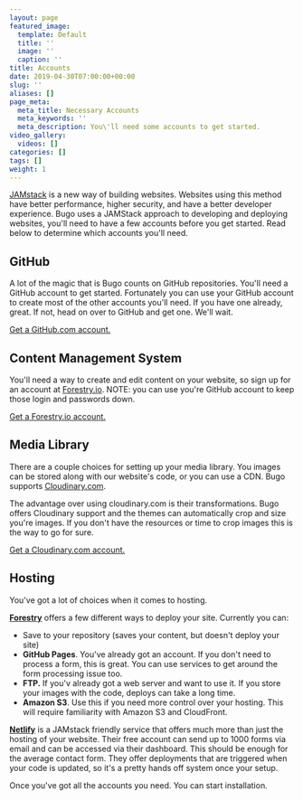 ```yaml
---
layout: page
featured_image:
  template: Default
  title: ''
  image: ''
  caption: ''
title: Accounts
date: 2019-04-30T07:00:00+00:00
slug: ''
aliases: []
page_meta:
  meta_title: Necessary Accounts
  meta_keywords: ''
  meta_description: You\'ll need some accounts to get started.
video_gallery:
  videos: []
categories: []
tags: []
weight: 1
--- 
```


[JAMstack](https://jamstack.org "Learn more about JAMstack") is a new way of building websites. Websites using this method have better performance, higher security, and have a better developer experience. Bugo uses a JAMStack approach to developing and deploying websites, you'll need to have a few accounts before you get started. Read below to determine which accounts you'll need.

## GitHub

A lot of the magic that is Bugo counts on GitHub repositories. You'll need a GitHub account to get started. Fortunately you can use your GitHub account to create most of the other accounts you'll need. If you have one already, great. If not, head on over to GitHub and get one. We'll wait.

[<span class="btn btn-secondary">Get a GitHub.com account.</span>](https://github.com "Go to GitHub")

## Content Management System

You'll need a way to create and edit content on your website, so sign up for an account at [Forestry.io](https://forestry.io "Create an account at forestry.io"). NOTE: you can use you're GitHub account to keep those login and passwords down.

[<span class="btn btn-secondary">Get a Forestry.io account.</span>](https://forestry.io "Go to Forestry")

## Media Library

There are a couple choices for setting up your media library. You images can be stored along with our website's code, or you can use a CDN. Bugo supports [Cloudinary.com](https://cloudinary.com).

The advantage over using cloudinary.com is their transformations. Bugo offers Cloudinary support and the themes can automatically crop and size you're images. If you don't have the resources or time to crop images this is the way to go for sure.

[<span class="btn btn-secondary">Get a Cloudinary.com account.</span>](https://cloudinary.com "Go to Cloudinary.com")

## Hosting

You've got a lot of choices when it comes to hosting.

[**Forestry**](https://forestry.io "Go to forestry.io") offers a few different ways to deploy your site. Currently you can:

* Save to your repository (saves your content, but doesn't deploy your site)
* **GitHub Pages**. You've already got an account. If you don't need to process a form, this is great. You can use services to get around the form processing issue too.
* **FTP.** If you'v already got a web server and want to use it. If you store your images with the code, deploys can take a long time.
* **Amazon S3**. Use this if you need more control over your hosting. This will require familiarity with Amazon S3 and CloudFront.

[**Netlify**](https://netlify.com "Go too Netlify.com") is a JAMstack friendly service that offers much more than just the hosting of your website. Their free account can send up to 1000 forms via email and can be accessed via their dashboard. This should be enough for the average contact form. They offer deployments that are triggered when your code is updated, so it's a pretty hands off system once your setup.

Once you've got all the accounts you need. You can start installation.
